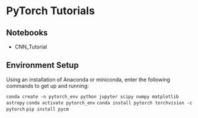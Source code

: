 # PyTorch Tutorials

## Notebooks

- CNN_Tutorial

## Environment Setup

Using an installation of Anaconda or miniconda, enter the following commands to get up and running:

`conda create -n pytorch_env python jupyter scipy numpy matplotlib astropy`
`conda activate pytorch_env`
`conda install pytorch torchvision -c pytorch`
`pip install pycm`